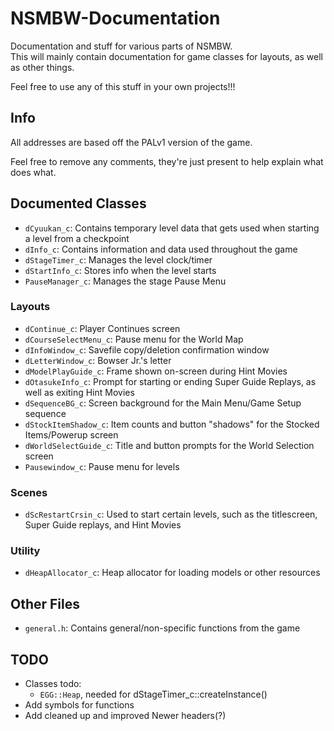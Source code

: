 # NSMBW-Documentation
Documentation and stuff for various parts of NSMBW.<br>
This will mainly contain documentation for game classes for layouts, as well as other things.


Feel free to use any of this stuff in your own projects!!!

## Info
All addresses are based off the PALv1 version of the game.

Feel free to remove any comments, they're just present to help explain what does what.

## Documented Classes
- `dCyuukan_c`: Contains temporary level data that gets used when starting a level from a checkpoint
- `dInfo_c`: Contains information and data used throughout the game
- `dStageTimer_c`: Manages the level clock/timer
- `dStartInfo_c`: Stores info when the level starts
- `PauseManager_c`: Manages the stage Pause Menu

### Layouts
- `dContinue_c`: Player Continues screen
- `dCourseSelectMenu_c`: Pause menu for the World Map
- `dInfoWindow_c`: Savefile copy/deletion confirmation window
- `dLetterWindow_c`: Bowser Jr.'s letter
- `dModelPlayGuide_c`: Frame shown on-screen during Hint Movies
- `dOtasukeInfo_c`: Prompt for starting or ending Super Guide Replays, as well as exiting Hint Movies
- `dSequenceBG_c`: Screen background for the Main Menu/Game Setup sequence
- `dStockItemShadow_c`: Item counts and button "shadows" for the Stocked Items/Powerup screen
- `dWorldSelectGuide_c`: Title and button prompts for the World Selection screen
- `Pausewindow_c`: Pause menu for levels

### Scenes
- `dScRestartCrsin_c`: Used to start certain levels, such as the titlescreen, Super Guide replays, and Hint Movies

### Utility
- `dHeapAllocator_c`: Heap allocator for loading models or other resources

## Other Files
- `general.h`: Contains general/non-specific functions from the game

## TODO
- Classes todo:
  - `EGG::Heap`, needed for dStageTimer_c::createInstance()
- Add symbols for functions
- Add cleaned up and improved Newer headers(?)